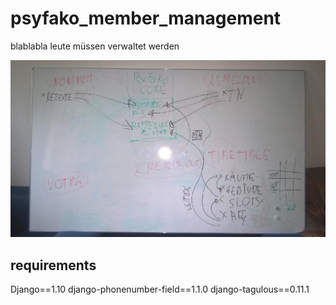 # psyfako_member_management
blablabla leute müssen verwaltet werden


![erstes konzept](./stuff/whiteboard_2016-08-08.jpg)


## requirements

Django==1.10
django-phonenumber-field==1.1.0
django-tagulous==0.11.1
